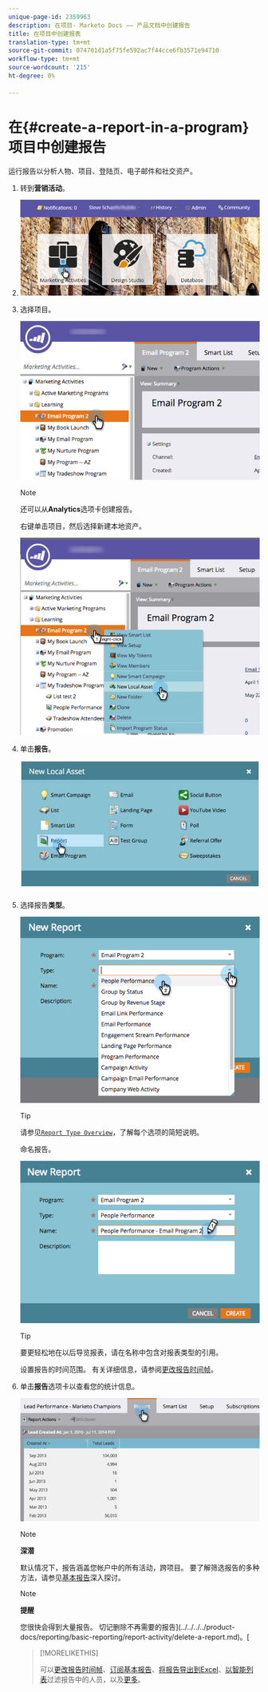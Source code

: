 ```yaml
---
unique-page-id: 2359963
description: 在项目- Marketo Docs —— 产品文档中创建报告
title: 在项目中创建报表
translation-type: tm+mt
source-git-commit: 074701d1a5f75fe592ac7f44cce6fb3571e94710
workflow-type: tm+mt
source-wordcount: '215'
ht-degree: 0%

---
```



# 在{#create-a-report-in-a-program}项目中创建报告

运行报告以分析人物、项目、登陆页、电子邮件和社交资产。

1. 转到&#x200B;**营销活动**。
1. ![](assets/login-marketing-activities.png)

1. 选择项目。

   ![](assets/selectprogramreport.png)

   >[!NOTE]
   >
   >还可以从&#x200B;**Analytics**&#x200B;选项卡创建报告。

   右键单击项目，然后选择新建本地资产。

   ![](assets/programrightclick-asset.png)

1. 单击&#x200B;**报告**。

   ![](assets/image2014-9-15-18-3a36-3a46.png)

1. 选择报告&#x200B;**类型**。

   ![](assets/choosereport.png)

   >[!TIP]
   >
   >请参见[`Report Type Overview`](http://docs.marketo.com/display/DOCS/Report+Type+Overview)，了解每个选项的简短说明。

   命名报告。

   ![](assets/namereport.png)

   >[!TIP]
   >
   >要更轻松地在以后导览报表，请在名称中包含对报表类型的引用。

   设置报告的时间范围。 有关详细信息，请参阅[更改报告时间帧](../../../../product-docs/reporting/basic-reporting/editing-reports/change-a-report-time-frame.md)。

1. 单击&#x200B;**报告**&#x200B;选项卡以查看您的统计信息。

   ![](assets/image2014-9-15-18-3a38-3a5.png)

   >[!NOTE]
   >
   >**深潜**
   >
   >
   >默认情况下，报告涵盖您帐户中的所有活动，跨项目。 要了解筛选报告的多种方法，请参见[基本报告](http://docs.marketo.com/display/docs/basic+reporting)深入探讨。

   >[!NOTE]
   >
   >**提醒**
   >
   >
   >您很快会得到大量报告。 切记删除不再需要的报告](../../../../product-docs/reporting/basic-reporting/report-activity/delete-a-report.md)。[

   >[!MORELIKETHIS]
   >
   >
   >
   >可以[更改报告时间帧](../../../../product-docs/reporting/basic-reporting/editing-reports/change-a-report-time-frame.md)、[订阅基本报告](../../../../product-docs/reporting/basic-reporting/report-subscriptions/subscribe-to-a-basic-report.md)、[将报告导出到Excel](../../../../product-docs/reporting/basic-reporting/report-activity/export-a-report-to-excel.md)、[以智能列表](../../../../product-docs/reporting/basic-reporting/editing-reports/filter-people-in-a-report-with-a-smart-list.md)过滤报告中的人员，以及[更多](http://docs.marketo.com/display/docs/basic+reporting)。

